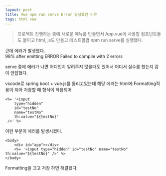 ```yaml
---
layout: post
title: Vue npm run serve Error 발생했던 이유
tags: html vue
---
```


> 프로젝트 진행하는 중에 새로운 메뉴를 만들면서 App.vue에 사용할 컴포넌트들도 붙이고 html, js도 만들고 테스트할겸 npm run serve를 실행했다.

근데 에러가 발생했다.  
98% after emitting   ERROR  Failed to compile with 2 errors  

serve 중에 에러가 나면 어디인지 알려주지 않을때도 있어서 어디서 실수를 했는지 감이 안잡혔다.  

vscode로 spring boot + vue.js를 돌리고있는데 해당 에러는 html에 Formatting적용이 되어 저장할 때 형식이 적용되어 
````
<%= '<input 
    type="hidden" 
    id="testNo" 
    name="testNo" 
    th:value="${testNo}"
 />' %>
````
이런 부분이 에러를 발생시켰다.

````
<body>
    <div id="app"></div>
    <%= '<input type="hidden" id="testNo" name="testNo" th:value="${testNo}" />' %>
</body>
````

Formatting을 끄고 저장 하면 해결됬다.